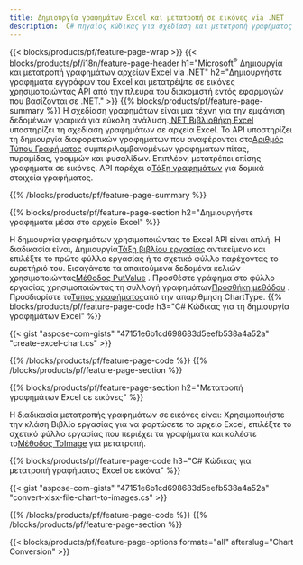 ```yaml
---
title: Δημιουργία γραφημάτων Excel και μετατροπή σε εικόνες via .NET
description:  C# πηγαίος κώδικας για σχεδίαση και μετατροπή γραφήματος ή διαγράμματος στο Microsoft Excel χρησιμοποιώντας τη Βιβλιοθήκη .NET.
---
```

{{< blocks/products/pf/feature-page-wrap >}}
{{< blocks/products/pf/i18n/feature-page-header h1="Microsoft<sup>&reg;</sup> Δημιουργία και μετατροπή γραφημάτων αρχείων Excel via .NET" h2="Δημιουργήστε γραφήματα εγγράφων του Excel και μετατρέψτε σε εικόνες χρησιμοποιώντας API από την πλευρά του διακομιστή εντός εφαρμογών που βασίζονται σε .NET." >}}
{{% blocks/products/pf/feature-page-summary %}}
 Η σχεδίαση γραφημάτων είναι μια τέχνη για την εμφάνιση δεδομένων γραφικά για εύκολη ανάλυση.[.NET Βιβλιοθήκη Excel](/cells/el/net/) υποστηρίζει τη σχεδίαση γραφημάτων σε αρχεία Excel. Το API υποστηρίζει τη δημιουργία διαφορετικών γραφημάτων που αναφέρονται στο[Αριθμός Τύπου Γραφήματος](https://reference.aspose.com/cells/net/aspose.cells.charts/charttype) συμπεριλαμβανομένων γραφημάτων πίτας, πυραμίδας, γραμμών και φυσαλίδων. Επιπλέον, μετατρέπει επίσης γραφήματα σε εικόνες. API παρέχει α[Τάξη γραφημάτων](https://reference.aspose.com/cells/net/aspose.cells.charts) για δομικά στοιχεία γραφήματος.

{{% /blocks/products/pf/feature-page-summary %}}

{{% blocks/products/pf/feature-page-section h2="Δημιουργήστε γραφήματα μέσα στο αρχείο Excel" %}}

 Η δημιουργία γραφημάτων χρησιμοποιώντας το Excel API είναι απλή. Η διαδικασία είναι, Δημιουργία[Τάξη βιβλίου εργασίας](https://reference.aspose.com/cells/net/aspose.cells/workbook) αντικείμενο και επιλέξτε το πρώτο φύλλο εργασίας ή το σχετικό φύλλο παρέχοντας το ευρετήριό του. Εισαγάγετε τα απαιτούμενα δεδομένα κελιών χρησιμοποιώντας[Μέθοδος PutValue](https://reference.aspose.com/cells/net/aspose.cells/cell/methods/putvalue/index) . Προσθέστε γράφημα στο φύλλο εργασίας χρησιμοποιώντας τη συλλογή γραφημάτων[Προσθήκη μεθόδου](https://reference.aspose.com/cells/net/aspose.cells.charts/chartcollection/methods/add) . Προσδιορίστε το[Τύπος γραφήματος](https://reference.aspose.com/cells/net/aspose.cells.charts/charttype)από την απαρίθμηση ChartType.
{{% blocks/products/pf/feature-page-code h3="C# Κώδικας για τη δημιουργία γραφημάτων Excel" %}}

{{< gist "aspose-com-gists" "47151e6b1cd698683d5eefb538a4a52a" "create-excel-chart.cs" >}}

{{% /blocks/products/pf/feature-page-code %}}
{{% /blocks/products/pf/feature-page-section %}}


{{% blocks/products/pf/feature-page-section h2="Μετατροπή γραφημάτων Excel σε εικόνες" %}}

 Η διαδικασία μετατροπής γραφημάτων σε εικόνες είναι: Χρησιμοποιήστε την κλάση Βιβλίο εργασίας για να φορτώσετε το αρχείο Excel, επιλέξτε το σχετικό φύλλο εργασίας που περιέχει τα γραφήματα και καλέστε το[Μέθοδος ToImage](https://reference.aspose.com/cells/net/aspose.cells.charts.chart/toimage/methods/7) για μετατροπή.

{{% blocks/products/pf/feature-page-code h3="C# Κώδικας για μετατροπή γραφήματος Excel σε εικόνα" %}}

{{< gist "aspose-com-gists" "47151e6b1cd698683d5eefb538a4a52a" "convert-xlsx-file-chart-to-images.cs" >}}

{{% /blocks/products/pf/feature-page-code %}}
{{% /blocks/products/pf/feature-page-section %}}

{{< blocks/products/pf/feature-page-options formats="all" afterslug="Chart Conversion" >}}

